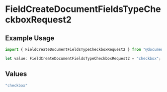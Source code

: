 # FieldCreateDocumentFieldsTypeCheckboxRequest2

## Example Usage

```typescript
import { FieldCreateDocumentFieldsTypeCheckboxRequest2 } from "@documenso/sdk-typescript/models/operations";

let value: FieldCreateDocumentFieldsTypeCheckboxRequest2 = "checkbox";
```

## Values

```typescript
"checkbox"
```